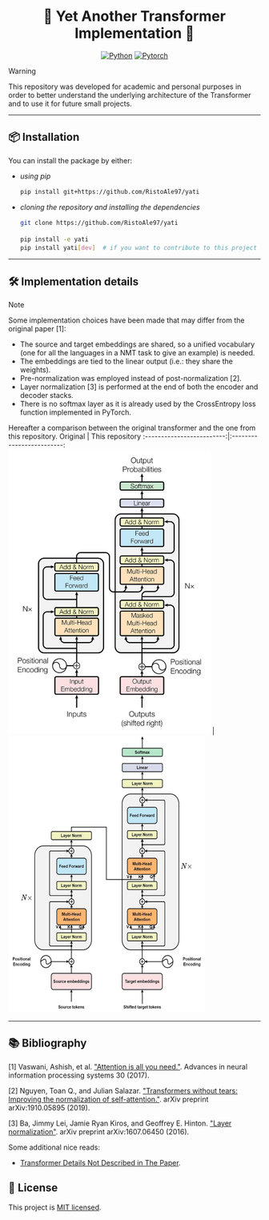 <div align="center">

# :robot: Yet Another Transformer Implementation :robot:

[![Python](https://img.shields.io/badge/Python-3776AB?style=for-the-badge&logo=python&logoColor=white)]()
[![Pytorch](https://img.shields.io/badge/PyTorch-EE4C2C?style=for-the-badge&logo=pytorch&logoColor=white)](https://github.com/pytorch/pytorch)


</div>

>[!WARNING]
> This repository was developed for academic and personal purposes in order to better understand the underlying architecture of the Transformer and to use it for future small projects.

---

## :package: Installation
You can install the package by either:
- _using pip_
  ```bash
  pip install git+https://github.com/RistoAle97/yati
  ```
- _cloning the repository and installing the dependencies_
  ```bash
  git clone https://github.com/RistoAle97/yati
  
  pip install -e yati
  pip install yati[dev]  # if you want to contribute to this project
  ```
---

## :hammer_and_wrench: Implementation details
>[!NOTE]
> Some implementation choices have been made that may differ from the original paper [1]:
> - The source and target embeddings are shared, so a unified vocabulary (one for all the languages in a NMT task to give an example) is needed.
> - The embeddings are tied to the linear output (i.e.: they share the weights).
> - Pre-normalization was employed instead of post-normalization [2].
> - Layer normalization [3] is performed at the end of both the encoder and decoder stacks.
> - There is no softmax layer as it is already used by the CrossEntropy loss function implemented in PyTorch.

Hereafter a comparison between the original transformer and the one from this repository.
Original             | This repository
:-------------------------:|:-------------------------:
<img src="https://github.com/RistoAle97/yati/blob/main/assets/transformer_original.jpg" width=80%> | <img src="https://github.com/RistoAle97/yati/blob/main/assets/model_architecture.jpg" width=78%/>

---

## :books: Bibliography
[1] Vaswani, Ashish, et al. ["Attention is all you need."](https://arxiv.org/abs/1706.03762). Advances in neural information processing systems 30 (2017).

[2] Nguyen, Toan Q., and Julian Salazar.  ["Transformers without tears: Improving the normalization of self-attention."](https://arxiv.org/abs/1910.05895).  arXiv preprint arXiv:1910.05895 (2019).

[3] Ba, Jimmy Lei, Jamie Ryan Kiros, and Geoffrey E. Hinton. ["Layer normalization"](https://arxiv.org/abs/1607.06450v1). arXiv preprint arXiv:1607.06450 (2016).

Some additional nice reads:
- [Transformer Details Not Described in The Paper](https://tunz.kr/post/4).

## :memo: License
This project is [MIT licensed](https://github.com/RistoAle97/yati/blob/main/LICENSE).
